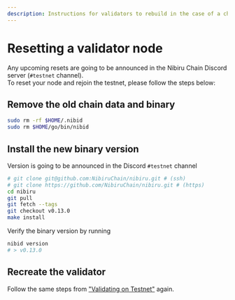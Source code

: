 ```yaml
---
description: Instructions for validators to rebuild in the case of a chain reset.
---
```


# Resetting a validator node

Any upcoming resets are going to be announced in the Nibiru Chain Discord server (`#testnet` channel).\
To reset your node and rejoin the testnet, please follow the steps below:

## Remove the old chain data and binary

```bash
sudo rm -rf $HOME/.nibid
sudo rm $HOME/go/bin/nibid
```

## Install the new binary version

Version is going to be announced in the Discord `#testnet` channel

```bash
# git clone git@github.com:NibiruChain/nibiru.git # (ssh)
# git clone https://github.com/NibiruChain/nibiru.git # (https)
cd nibiru
git pull
git fetch --tags
git checkout v0.13.0
make install
```

Verify the binary version by running

```bash
nibid version
# > v0.13.0
```

## Recreate the validator

Follow the same steps from ["Validating on Testnet"](./validators.md) again.
